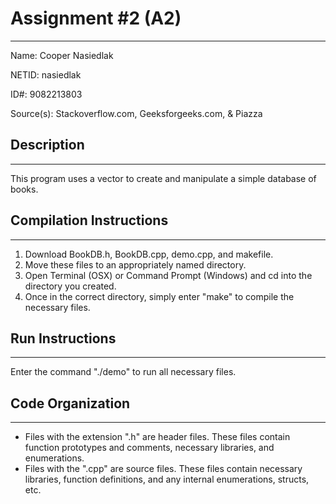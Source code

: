 # Assignment #2 (A2)

---
Name: Cooper Nasiedlak

NETID: nasiedlak

ID#: 9082213803

Source(s): Stackoverflow.com, Geeksforgeeks.com, & Piazza

## Description

---
This program uses a vector to create and manipulate a simple database of books.

## Compilation Instructions

---
1. Download BookDB.h, BookDB.cpp, demo.cpp, and makefile.
2. Move these files to an appropriately named directory.
3. Open Terminal (OSX) or Command Prompt (Windows) and cd into the directory you created.
4. Once in the correct directory, simply enter "make" to compile the necessary files.

## Run Instructions

---
Enter the command "./demo" to run all necessary files.

## Code Organization

---
- Files with the extension ".h" are header files. These files contain function prototypes and comments, necessary libraries, and enumerations.
- Files with the ".cpp" are source files. These files contain necessary libraries, function definitions, and any internal enumerations, structs, etc.